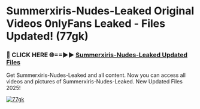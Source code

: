 # Summerxiris-Nudes-Leaked Original Videos 0nlyFans Leaked - Files Updated! (77gk)

<h3>🔴 CLICK HERE 🌐==►► <a href="https://tinyurl.com/5h6xmrr3" rel="nofollow">Summerxiris-Nudes-Leaked Updated Files</a></h3>

Get Summerxiris-Nudes-Leaked and all content. Now you can access all videos and pictures of Summerxiris-Nudes-Leaked. New Updated Files 2025!

[![77gk](https://i.imgur.com/KVD873Z.gif)](https://tinyurl.com/5h6xmrr3)
